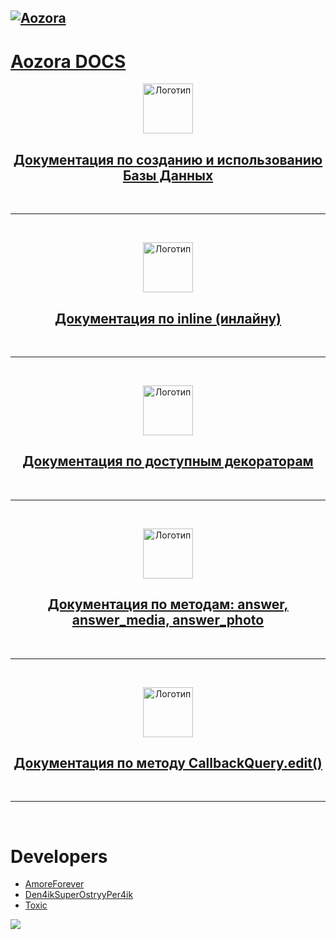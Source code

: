 <h2><a href='https://github.com/Den4ikSuperOstryyPer4ik/Aozora-Docs/blob/main/README.md'>
    <img src="https://te.legra.ph/file/42f3f93f3a0492c1fdccf.png" alt="Aozora">
</h2>

<h1>Aozora DOCS</h1>
</a>


<p align="center">
  <a href="https://github.com/Den4ikSuperOstryyPer4ik/Aozora-Docs/blob/main/db.md">
    <img src="https://cdn-icons-png.flaticon.com/512/8476/8476108.png" width="80" height="80" alt="Логотип">
</p>
<h2 align="center" style="">Документация по созданию и использованию Базы Данных</h2>
</a>

<br>
<hr>
<br>

<p align="center">
    <a href="https://github.com/Den4ikSuperOstryyPer4ik/Aozora-Docs/blob/main/inline.md">
        <img src="https://cdn-icons-png.flaticon.com/512/4531/4531189.png" width="80" height="80" alt="Логотип">
</p>
<h2 align="center">Документация по inline (инлайну)</h2>
</a>

<br>
<hr>
<br>
<p align="center">
    <a href="https://github.com/Den4ikSuperOstryyPer4ik/Aozora-Docs/blob/main/decorators.md">
        <img src="https://cdn-icons-png.flaticon.com/512/1626/1626329.png" width="80" height="80" alt="Логотип">
</p>
<h2 align="center">Документация по доступным декораторам</h2>
</a>

<br>
<hr>
<br>

<p align="center">
    <a href="https://github.com/Den4ikSuperOstryyPer4ik/Aozora-Docs/blob/main/answer.md">
        <img src="https://cdn-icons-png.flaticon.com/512/2598/2598935.png" width="80" height="80" alt="Логотип">
</p>
<h2 align="center">Документация по методам: answer, answer_media, answer_photo</h2>
</a>

<br>
<hr>
<br>

<p align="center">
    <a href="https://github.com/Den4ikSuperOstryyPer4ik/Aozora-Docs/blob/main/edit.md">
        <img src="https://cdn-icons-png.flaticon.com/512/8556/8556177.png" width="80" height="80" alt="Логотип">
</p>
<h2 align="center">Документация по методу CallbackQuery.edit()</h2>
</a>

<br>
<hr>
<br>


# Developers

- [AmoreForever](https://me.farkhodov.ml)
- [Den4ikSuperOstryyPer4ik](https://www.github.com/Den4ikSuperOstryyPer4ik)
- [Toxic](https://github.com/ToXic2290)

<img src="https://github.com/Den4ikSuperOstryyPer4ik/Aozora-Docs/raw/main/help.gif">
